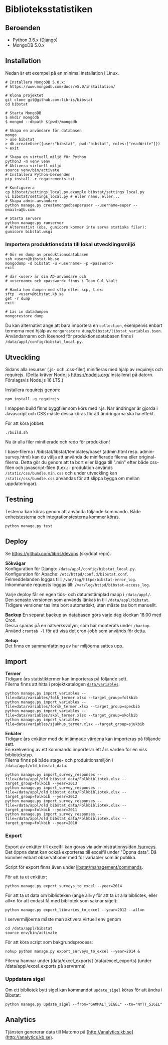 # Biblioteksstatistiken

## Beroenden

* Python 3.6.x (Django)
* MongoDB 5.0.x

## Installation

Nedan är ett exempel på en minimal installation i Linux.  

	# Installera MongoDB 5.0.x:
    # https://www.mongodb.com/docs/v5.0/installation/

	# Klona projektet
	git clone git@github.com:libris/bibstat
	cd bibstat

	# Starta MongoDB
	$ mkdir mongodb
	$ mongod --dbpath $(pwd)/mongodb

	# Skapa en användare för databasen
	mongo
	> use bibstat
	> db.createUser({user:"bibstat", pwd:"bibstat", roles:["readWrite"]})
	> exit

	# Skapa en virtuell miljö för Python
    python3 -m venv venv
    # Aktivera virtuell miljö
    source venv/bin/activate
    # Installera Python-beroenden
    pip install -r requirements.txt

	# Konfigurera
	cp bibstat/settings_local.py.example bibstat/settings_local.py
    vi bibstat/settings_local.py # eller nano, eller...
    # Skapa admin-användare
	python manage.py createmongodbsuperuser --username=super --email=a@b.com

	# Starta servern
	python manage.py runserver
    # Alternativt (obs, gunicorn kommer inte serva statiska filer):
    gunicorn bibstat.wsgi

### Importera produktionsdata till lokal utvecklingsmiljö

    # Gör en dump av produktionsdatabasen
    ssh <user>@bibstat.kb.se
    mongodump -d bibstat -u <username> -p <password>
    exit
    
    # där <user> är din AD-användare och
    # <username> och <password> finns i Team Gul Vault

    # Hämta hem dumpen med sftp eller scp, t.ex:
    sftp  <user>@bibstat.kb.se
    get -r dump
    exit

    # Läs in datadumpen
    mongorestore dump

Du kan alternativt ange att bara importera en `collection`, exempelvis enbart termerna med hjälp av
`mongorestore dump/bibstat/libstat_variables.bson`. Användarnamn och lösenord för produktionsdatabasen
finns i `/data/appl/config/bibstat_local.py`.

## Utveckling

Sidans alla resurser (.js- och .css-filer) minifieras med hjälp av requirejs och requirejs.
(Detta kräver Node.js https://nodejs.org/ installerat på datorn. Förslagsvis Node.js 16 LTS.)

Installera requirejs genom:

    npm install -g requirejs

I mappen build finns byggfiler som körs med r.js. När ändringar är gjorda i Javascript och CSS måste dessa köras för att ändringarna ska ha effekt.

För att köra jobbet:

    ./build.sh

Nu är alla filer minifierade och redo för produktion!

I base-filerna i /bibstat/libstat/templates/base/ (admin.html resp. admin-survey.html) kan du välja att använda de
minifierade filerna eller original-filerna. 
Detta gör du genom att ta bort eller lägga till ".min" efter både css-filen och javascript-filen
(t.ex.: i produktion används `/static/css/bundle.min.css` och under utveckling kan `/static/css/bundle.css` användas
för att slippa bygga om mellan uppdateringar).


## Testning

Testerna kan köras genom att använda följande kommando.
Både enhetstesterna och integrationstesterna kommer köras.

	python manage.py test

## Deploy

Se https://github.com/libris/devops (skyddat repo).

**Sökvägar**  
Konfiguration för Django: `/data/appl/config/bibstat_local.py`.  
Konfiguration för Apache: `/etc/httpd/conf.d/bibstat.conf`.  
Felmeddelanden loggas till: `/var/log/httpd/bibstat-error_log`.  
Inkommande requests loggas till: `/var/log/httpd/bibstat-access_log`.

Varje deploy får en egen tids- och datumstämplad mapp i `/data/appl/`.  
Den senaste versionen som används länkas in till `/data/appl/bibstat`.  
Tidigare versioner tas inte bort automatiskt, utan måste tas bort manuellt.

**Backup**
En separat backup av databasen görs varje dag klockan 18.00 med Cron.  
Dessa sparas på en nätverksvolym, som har monterats under `/backup`.  
Använd `crontab -l` för att visa det cron-jobb som används för detta.

**Setup**  
Det finns en [sammanfattning](docs/servers.md) av hur miljöerna sattes upp.

## Import

**Termer**  
Tidigare års statistiktermer kan importeras på följande sett.  
Filerna finns att hitta i projektkatalogen [`data/variables`](data/variables).

	python manage.py import_variables --file=data/variables/folk_termer.xlsx --target_group=folkbib	
	python manage.py import_variables --file=data/variables/forsk_termer.xlsx --target_group=specbib
	python manage.py import_variables --file=data/variables/skol_termer.xlsx --target_group=skolbib
	python manage.py import_variables --file=data/variables/sjukhus_termer.xlsx --target_group=sjukbib

**Enkäter**  
Tidigare års enkäter med de inlämnade värdena kan importeras på följande sett.  
En exekvering av ett kommando importerar ett års värden för en viss bibliotekstyp.  
Filerna finns på både stage- och produktionsmiljön i `/data/appl/old_bibstat_data`.

	python manage.py import_survey_responses --file=/data/appl/old_bibstat_data/Folkbibliotek.xlsx --target_group=folkbib --year=2013
	python manage.py import_survey_responses --file=/data/appl/old_bibstat_data/Folkbibliotek.xlsx --target_group=folkbib --year=2012
	python manage.py import_survey_responses --file=/data/appl/old_bibstat_data/Folkbibliotek.xlsx --target_group=folkbib --year=2011
	python manage.py import_survey_responses --file=/data/appl/old_bibstat_data/Folkbibliotek.xlsx --target_group=folkbib --year=2010

### Export
Export av enkäter till excelfil kan göras via administrationssidan [/surveys](https://bibstat.kb.se/surveys). Det öppna datat kan också exporteras till excelfil under "Öppna data". Då kommer enbart observationer med för variabler som är publika.

Script för export finns även under [libstat/management/commands]([libstat/management/commands).

För att ta ut enkäter:

	python manage.py export_surveys_to_excel --year=2014

För att ta ut data om biblioteken (ange all=y för att ta ut alla bibliotek, eller all=n för att endast få med bibliotek som saknar sigel):

	python manage.py export_libraries_to_excel --year=2012 --all=n
	
I servermiljöerna måste man aktivera virtuell env genom 
    
    cd /data/appl/bibstat
    source env/bin/activate
    
För att köra script som bakgrundsprocess:
    
    nohup python manage.py export_surveys_to_excel --year=2014 &
	
Filerna hamnar under [data/excel_exports] (data/excel_exports) (under /data/appl/excel_exports på servrarna)

### Uppdatera sigel

Om ett bibliotek bytt sigel kan kommandot `update_sigel` köras för att ändra i Bibstat:

    python manage.py update_sigel --from="GAMMALT_SIGEL" --to="NYTT_SIGEL"

## Analytics

Tjänsten genererar data till Matomo på [http://analytics.kb.se](http://analytics.kb.se).
